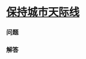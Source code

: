 # [保持城市天际线](https://leetcode-cn.com/problems/max-increase-to-keep-city-skyline)

### 问题



### 解答

```

```

